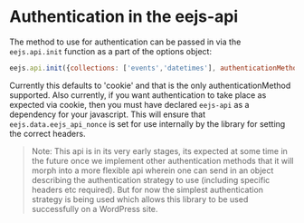 # Authentication in the eejs-api

The method to use for authentication can be passed in via the `eejs.api.init` function as a part of the options object:

```js
eejs.api.init({collections: ['events','datetimes'], authenticationMethod : 'cookie'});
```

Currently this defaults to 'cookie' and that is the only authenticationMethod supported.  Also currently, if you want authentication to take place as expected via cookie, then you must have declared `eejs-api` as a dependency for your javascript.  This will ensure that `eejs.data.eejs_api_nonce` is set for use internally by the library for setting the correct headers.

> Note: This api is in its very early stages, its expected at some time in the future once we implement other authentication methods that it will morph into a more flexible api wherein one can send in an object describing the authentication strategy to use (including specific headers etc required).  But for now the simplest authentication strategy is being used which allows this library to be used successfully on a WordPress site.
